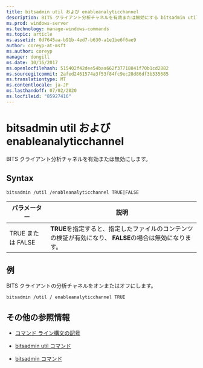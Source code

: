 ```yaml
---
title: bitsadmin util および enableanalyticchannel
description: BITS クライアント分析チャネルを有効または無効にする bitsadmin util および enableanalytics のチャネルコマンドのリファレンス記事です。
ms.prod: windows-server
ms.technology: manage-windows-commands
ms.topic: article
ms.assetid: 0d7645aa-b91b-4ed7-b630-a1e1be6f6ae9
author: coreyp-at-msft
ms.author: coreyp
manager: dongill
ms.date: 10/16/2017
ms.openlocfilehash: 515402f42dee54baa662f37718841f70b1cd2882
ms.sourcegitcommit: 2afed2461574a3f53f84fc9ec28d86df3b335685
ms.translationtype: MT
ms.contentlocale: ja-JP
ms.lasthandoff: 07/02/2020
ms.locfileid: "85927416"
---
```

# <a name="bitsadmin-util-and-enableanalyticchannel"></a>bitsadmin util および enableanalyticchannel

BITS クライアント分析チャネルを有効または無効にします。

## <a name="syntax"></a>Syntax

```
bitsadmin /util /enableanalyticchannel TRUE|FALSE
```

| パラメーター | 説明 |
| --------- | ---------- |
| TRUE または FALSE | **TRUE**を指定すると、指定したファイルのコンテンツの検証が有効になり、 **FALSE**の場合は無効になります。 |

## <a name="examples"></a>例

BITS クライアントの分析チャネルをオンまたはオフにします。

```
bitsadmin /util / enableanalyticchannel TRUE
```

## <a name="additional-references"></a>その他の参照情報

- [コマンド ライン構文の記号](command-line-syntax-key.md)

- [bitsadmin util コマンド](bitsadmin-util.md)

- [bitsadmin コマンド](bitsadmin.md)
